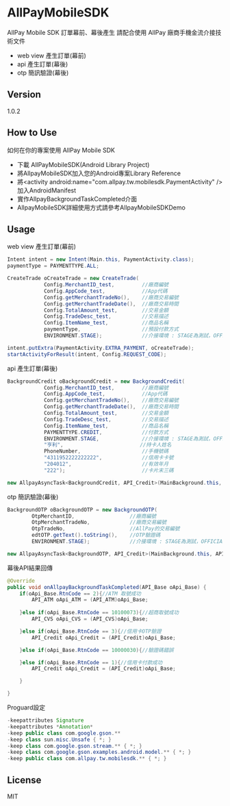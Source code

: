 AllPayMobileSDK
=========

AllPay Mobile SDK 訂單幕前、幕後產生
請配合使用 AllPay 廠商手機金流介接技術文件

 - web view 產生訂單(幕前)
 - api 產生訂單(幕後)
 - otp 簡訊驗證(幕後)


Version
-----------

1.0.2

How to Use
-----------
如何在你的專案使用 AllPay Mobile SDK 

* 下載 AllPayMobileSDK(Android Library Project)
* 將AllpayMobileSDK加入您的Android專案Library Reference
* 將&lt;activity android:name="com.allpay.tw.mobilesdk.PaymentActivity" /&gt;加入AndroidManifest
* 實作AllpayBackgroundTaskCompleted介面
* AllpayMobileSDK詳細使用方式請參考AllpayMobileSDKDemo


Usage
--------------

web view 產生訂單(幕前)
```Java
Intent intent = new Intent(Main.this, PaymentActivity.class);
paymentType = PAYMENTTYPE.ALL;

CreateTrade oCreateTrade = new CreateTrade(
            Config.MerchantID_test,         //廠商編號 
            Config.AppCode_test,            //App代碼
            Config.getMerchantTradeNo(),    //廠商交易編號
            Config.getMerchantTradeDate(),  //廠商交易時間
            Config.TotalAmount_test,        //交易金額
            Config.TradeDesc_test,          //交易描述
            Config.ItemName_test,           //商品名稱
            paymentType,                    //預設付款方式
            ENVIRONMENT.STAGE);             //介接環境 : STAGE為測試，OFFICIAL為正式

intent.putExtra(PaymentActivity.EXTRA_PAYMENT, oCreateTrade);
startActivityForResult(intent, Config.REQUEST_CODE);

```

 

api 產生訂單(幕後)
```Java
BackgroundCredit oBackgroundCredit = new BackgroundCredit(
            Config.MerchantID_test,         //廠商編號 
            Config.AppCode_test,            //App代碼 
            Config.getMerchantTradeNo(),    //廠商交易編號
            Config.getMerchantTradeDate(),  //廠商交易時間
            Config.TotalAmount_test,        //交易金額
            Config.TradeDesc_test,          //交易描述
            Config.ItemName_test,           //商品名稱
            PAYMENTTYPE.CREDIT,             //付款方式
            ENVIRONMENT.STAGE,              //介接環境 : STAGE為測試，OFFICIAL為正式
            "亨利",                         //持卡人姓名
            PhoneNumber,                    //手機號碼
            "4311952222222222",             //信用卡卡號
            "204012",                       //有效年月
            "222");                         //卡片末三碼

new AllpayAsyncTask<BackgroundCredit, API_Credit>(MainBackground.this, API_Credit.class, pd).execute(oBackgroundCredit);

```



otp 簡訊驗證(幕後)
```Java
BackgroundOTP oBackgroundOTP = new BackgroundOTP(
        OtpMerchantID,                  //廠商編號
        OtpMerchantTradeNo,             //廠商交易編號
        OtpTradeNo,                     //AllPay的交易編號
        edtOTP.getText().toString(),    //OTP驗證碼
        ENVIRONMENT.STAGE);             //介接環境 : STAGE為測試，OFFICIAL為正式

new AllpayAsyncTask<BackgroundOTP, API_Credit>(MainBackground.this, API_Credit.class, pd).execute(oBackgroundOTP);
```



幕後API結果回傳
```Java
@Override
public void onAllpayBackgroundTaskCompleted(API_Base oApi_Base) {
    if(oApi_Base.RtnCode == 2){//ATM 取號成功
        API_ATM oApi_ATM = (API_ATM)oApi_Base;
    
    }else if(oApi_Base.RtnCode == 10100073){//超商取號成功
        API_CVS oApi_CVS = (API_CVS)oApi_Base;

    }else if(oApi_Base.RtnCode == 3){//信用卡OTP驗證
        API_Credit oApi_Credit = (API_Credit)oApi_Base;

    }else if(oApi_Base.RtnCode == 10000030){//驗證碼錯誤

    }else if(oApi_Base.RtnCode == 1){//信用卡付款成功
        API_Credit oApi_Credit = (API_Credit)oApi_Base;

    }

}
```



Proguard設定
```Java
-keepattributes Signature
-keepattributes *Annotation*
-keep public class com.google.gson.**
-keep class sun.misc.Unsafe { *; }
-keep class com.google.gson.stream.** { *; }
-keep class com.google.gson.examples.android.model.** { *; }
-keep public class com.allpay.tw.mobilesdk.** { *; }
```





License
----

MIT

